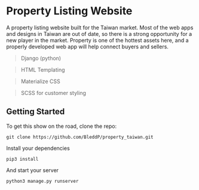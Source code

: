 # Property Listing Website

A property listing website built for the Taiwan market.
Most of the web apps and designs in Taiwan are out of date, so there is a strong opportunity for a new player in the market. Property is one of the hottest assets here, and a properly developed web app will help connect buyers and sellers.

> Django (python)

> HTML Templating

> Materialize CSS

> SCSS for customer styling

## Getting Started

To get this show on the road, clone the repo:

```
git clone https://github.com/BleddP/property_taiwan.git
```

Install your dependencies

```
pip3 install
```

And start your server

```
python3 manage.py runserver
```
